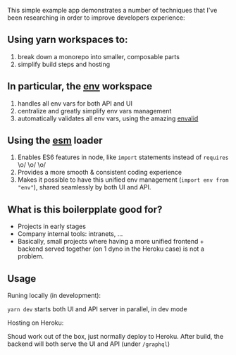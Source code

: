 This simple example app demonstrates a number of techniques that I've been researching in order to improve developers experience:

## Using yarn workspaces to:

1. break down a monorepo into smaller, composable parts
1. simplify build steps and hosting

## In particular, the [env](https://github.com/danielres/yarn-workspaces-unified-env-example/tree/master/env) workspace

1. handles all env vars for both API and UI
1. centralize and greatly simplify env vars management
1. automatically validates all env vars, using the amazing [envalid](https://github.com/af/envalid)

## Using the [esm](https://github.com/standard-things/esm) loader

1. Enables ES6 features in node, like `import` statements instead of `requires` \o/ \o/ \o/
1. Provides a more smooth & consistent coding experience
1. Makes it possible to have this unified env management (`import env from "env"`), shared seamlessly by both UI and API.

## What is this boilerpplate good for?

- Projects in early stages
- Company internal tools: intranets, ...
- Basically, small projects where having a more unified frontend + backend served together (on 1 dyno in the Heroku case) is not a problem.

## Usage

Runing locally (in development):

`yarn dev` starts both UI and API server in parallel, in dev mode

Hosting on Heroku:

Shoud work out of the box, just normally deploy to Heroku.
After build, the backend will both serve the UI and API (under `/graphql`)
